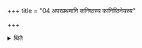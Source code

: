 +++
title = "04 अपरप्रथमानि कनिष्ठस्य कानिष्ठिनेयस्य"

+++

<details><summary>थिते</summary>

4. In the case of (a sacrificer who is the) youngest brother or is a son of the youngest wife of the father, or is a post humous child or one who desires to prosper, he should take the first portion from the rear (part of the oblation-material).
</details>

